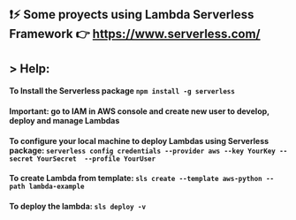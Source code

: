 
## :exclamation::zap: Some proyects using Lambda Serverless Framework :point_right: https://www.serverless.com/

## > Help:

#### To Install the Serverless package `npm install -g serverless` 
#### Important: go to IAM in AWS console and create new user to develop, deploy and manage Lambdas
#### To configure your local machine to deploy Lambdas using Serverless package: `serverless config credentials --provider aws --key YourKey --secret YourSecret  --profile YourUser`
#### To create Lambda from template: `sls create --template aws-python --path lambda-example`
#### To deploy the lambda: `sls deploy -v`
